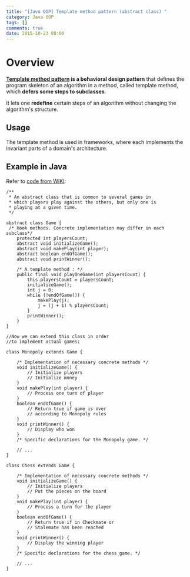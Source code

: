 ```yaml
---
title: "[Java OOP] Template method pattern (abstract class) "
category: Java OOP
tags: []
comments: true
date: 2015-10-23 00:00
---
```



# Overview

**[Template method pattern](https://en.wikipedia.org/wiki/Template_method_pattern) is a behavioral design pattern** that defines the program skeleton of an algorithm in a method, called template method, which **defers some steps to subclasses**.

It lets one **redefine** certain steps of an algorithm without changing the algorithm's structure.

## Usage

The template method is used in frameworks, where each implements the invariant parts of a domain's architecture.

## Example in Java

Refer to [code from WIKI](https://en.wikipedia.org/wiki/Template_method_pattern#Example_in_Java):

    /**
     * An abstract class that is common to several games in
     * which players play against the others, but only one is
     * playing at a given time.
     */

    abstract class Game {
     /* Hook methods. Concrete implementation may differ in each subclass*/
        protected int playersCount;
        abstract void initializeGame();
        abstract void makePlay(int player);
        abstract boolean endOfGame();
        abstract void printWinner();

        /* A template method : */
        public final void playOneGame(int playersCount) {
            this.playersCount = playersCount;
            initializeGame();
            int j = 0;
            while (!endOfGame()) {
                makePlay(j);
                j = (j + 1) % playersCount;
            }
            printWinner();
        }
    }

    //Now we can extend this class in order
    //to implement actual games:

    class Monopoly extends Game {

        /* Implementation of necessary concrete methods */
        void initializeGame() {
            // Initialize players
            // Initialize money
        }
        void makePlay(int player) {
            // Process one turn of player
        }
        boolean endOfGame() {
            // Return true if game is over
            // according to Monopoly rules
        }
        void printWinner() {
            // Display who won
        }
        /* Specific declarations for the Monopoly game. */

        // ...
    }

    class Chess extends Game {

        /* Implementation of necessary concrete methods */
        void initializeGame() {
            // Initialize players
            // Put the pieces on the board
        }
        void makePlay(int player) {
            // Process a turn for the player
        }
        boolean endOfGame() {
            // Return true if in Checkmate or
            // Stalemate has been reached
        }
        void printWinner() {
            // Display the winning player
        }
        /* Specific declarations for the chess game. */

        // ...
    }
